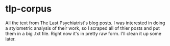 # tlp-corpus
All the text from The Last Psychiatrist's blog posts. I was interested in doing a stylometric analysis of their work, so I scraped all of thier posts and put them in a big .txt file. Right now it's in pretty raw form. I'll clean it up some later.
